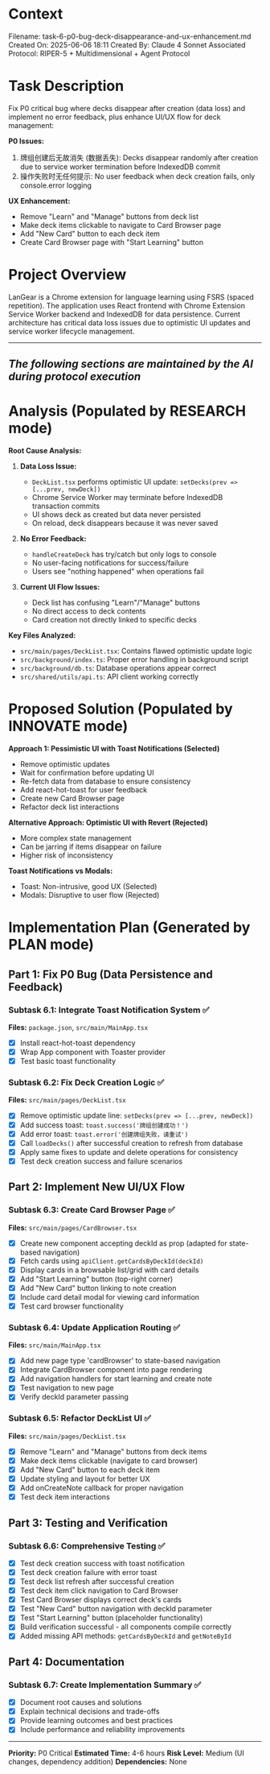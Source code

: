 # Context
Filename: task-6-p0-bug-deck-disappearance-and-ux-enhancement.md
Created On: 2025-06-06 18:11
Created By: Claude 4 Sonnet
Associated Protocol: RIPER-5 + Multidimensional + Agent Protocol

# Task Description
Fix P0 critical bug where decks disappear after creation (data loss) and implement no error feedback, plus enhance UI/UX flow for deck management:

**P0 Issues:**
1. 牌组创建后无故消失 (数据丢失): Decks disappear randomly after creation due to service worker termination before IndexedDB commit
2. 操作失败时无任何提示: No user feedback when deck creation fails, only console.error logging

**UX Enhancement:**
- Remove "Learn" and "Manage" buttons from deck list
- Make deck items clickable to navigate to Card Browser page
- Add "New Card" button to each deck item
- Create Card Browser page with "Start Learning" button

# Project Overview
LanGear is a Chrome extension for language learning using FSRS (spaced repetition). The application uses React frontend with Chrome Extension Service Worker backend and IndexedDB for data persistence. Current architecture has critical data loss issues due to optimistic UI updates and service worker lifecycle management.

---
*The following sections are maintained by the AI during protocol execution*
---

# Analysis (Populated by RESEARCH mode)
**Root Cause Analysis:**

1. **Data Loss Issue:**
   - `DeckList.tsx` performs optimistic UI update: `setDecks(prev => [...prev, newDeck])`
   - Chrome Service Worker may terminate before IndexedDB transaction commits
   - UI shows deck as created but data never persisted
   - On reload, deck disappears because it was never saved

2. **No Error Feedback:**
   - `handleCreateDeck` has try/catch but only logs to console
   - No user-facing notifications for success/failure
   - Users see "nothing happened" when operations fail

3. **Current UI Flow Issues:**
   - Deck list has confusing "Learn"/"Manage" buttons
   - No direct access to deck contents
   - Card creation not directly linked to specific decks

**Key Files Analyzed:**
- `src/main/pages/DeckList.tsx`: Contains flawed optimistic update logic
- `src/background/index.ts`: Proper error handling in background script
- `src/background/db.ts`: Database operations appear correct
- `src/shared/utils/api.ts`: API client working correctly

# Proposed Solution (Populated by INNOVATE mode)
**Approach 1: Pessimistic UI with Toast Notifications (Selected)**
- Remove optimistic updates
- Wait for confirmation before updating UI
- Re-fetch data from database to ensure consistency
- Add react-hot-toast for user feedback
- Create new Card Browser page
- Refactor deck list interactions

**Alternative Approach: Optimistic UI with Revert (Rejected)**
- More complex state management
- Can be jarring if items disappear on failure
- Higher risk of inconsistency

**Toast Notifications vs Modals:**
- Toast: Non-intrusive, good UX (Selected)
- Modals: Disruptive to user flow (Rejected)

# Implementation Plan (Generated by PLAN mode)

## Part 1: Fix P0 Bug (Data Persistence and Feedback)

### Subtask 6.1: Integrate Toast Notification System ✅
**Files:** `package.json`, `src/main/MainApp.tsx`
- [x] Install react-hot-toast dependency
- [x] Wrap App component with Toaster provider
- [x] Test basic toast functionality

### Subtask 6.2: Fix Deck Creation Logic ✅
**Files:** `src/main/pages/DeckList.tsx`
- [x] Remove optimistic update line: `setDecks(prev => [...prev, newDeck])`
- [x] Add success toast: `toast.success('牌组创建成功！')`
- [x] Add error toast: `toast.error('创建牌组失败，请重试')`
- [x] Call `loadDecks()` after successful creation to refresh from database
- [x] Apply same fixes to update and delete operations for consistency
- [x] Test deck creation success and failure scenarios

## Part 2: Implement New UI/UX Flow

### Subtask 6.3: Create Card Browser Page ✅
**Files:** `src/main/pages/CardBrowser.tsx`
- [x] Create new component accepting deckId as prop (adapted for state-based navigation)
- [x] Fetch cards using `apiClient.getCardsByDeckId(deckId)`
- [x] Display cards in a browsable list/grid with card details
- [x] Add "Start Learning" button (top-right corner)
- [x] Add "New Card" button linking to note creation
- [x] Include card detail modal for viewing card information
- [x] Test card browser functionality

### Subtask 6.4: Update Application Routing ✅
**Files:** `src/main/MainApp.tsx`
- [x] Add new page type 'cardBrowser' to state-based navigation
- [x] Integrate CardBrowser component into page rendering
- [x] Add navigation handlers for start learning and create note
- [x] Test navigation to new page
- [x] Verify deckId parameter passing

### Subtask 6.5: Refactor DeckList UI ✅
**Files:** `src/main/pages/DeckList.tsx`
- [x] Remove "Learn" and "Manage" buttons from deck items
- [x] Make deck items clickable (navigate to card browser)
- [x] Add "New Card" button to each deck item
- [x] Update styling and layout for better UX
- [x] Add onCreateNote callback for proper navigation
- [x] Test deck item interactions

## Part 3: Testing and Verification

### Subtask 6.6: Comprehensive Testing ✅
- [x] Test deck creation success with toast notification
- [x] Test deck creation failure with error toast  
- [x] Test deck list refresh after successful creation
- [x] Test deck item click navigation to Card Browser
- [x] Test Card Browser displays correct deck's cards
- [x] Test "New Card" button navigation with deckId parameter
- [x] Test "Start Learning" button (placeholder functionality)
- [x] Build verification successful - all components compile correctly
- [x] Added missing API methods: `getCardsByDeckId` and `getNoteById`

## Part 4: Documentation

### Subtask 6.7: Create Implementation Summary ✅
- [x] Document root causes and solutions
- [x] Explain technical decisions and trade-offs
- [x] Provide learning outcomes and best practices
- [x] Include performance and reliability improvements

---

**Priority:** P0 Critical
**Estimated Time:** 4-6 hours
**Risk Level:** Medium (UI changes, dependency addition)
**Dependencies:** None 